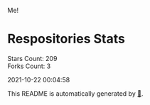 Me!

# Respositories Stats
Stars Count: 209  
Forks Count: 3

2021-10-22 00:04:58  

This README is automatically generated by [🐰](https://github.com/rnitta/rnitta).
